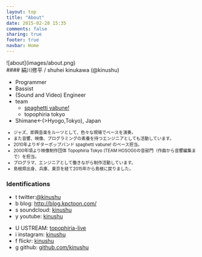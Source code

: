 ```yaml
---
layout: top
title: "About"
date: 2015-02-28 15:35
comments: false
sharing: true
footer: true
navbar: Home
---
```


<div class="row">
<div markdown="1" class="text-center">
![about](images/about.png)
</div>
</div>

<div class="row">
<div markdown="1" class="col-md-6">
#### 絹川修平 / shuhei kinukawa (@kinushu)
</div>
</div>

<div class="row">
<div markdown="1" class="col-md-4">

+ Programmer
+ Bassist
+ (Sound and Video) Engineer
+ team
    * [spaghetti vabune!](http://vabune.com) 
    * topophiria tokyo
+ Shimane<-(>Hyogo,Tokyo), Japan

</div>
<div markdown="1" class="col-md-8" style="font-size: 0.8em;">

+ ジャズ、即興音楽をルーツとして、色々な現場でベースを演奏。
+ また音響、映像、プログラミングの素養を持つエンジニアとしても活動しています。
+ 2010年よりギターポップバンド spaghetti vabune! のベース担当。
+ 2000年頃より映像制作団体 Topophiria Tokyo (TEAM HOSOGI)の音部門（作曲から音響編集まで）を担当。
+ プログラマ、エンジニアとして働きながら制作活動しています。
+ 島根県出身、兵庫、東京を経て2015年から島根に戻りました。

</div>
</div>

<div markdown="1" class="row">

### Identifications

<div markdown="1" class="col-md-6">

+ <span class="sv_icon">t</span> twitter:[@kinushu](http://twitter.com/kinushu)
+ <span class="sv_icon">b</span> blog:   <http://blog.kpctoon.com/>
+ <span class="sv_icon">s</span> soundcloud:  [kinushu](https://soundcloud.com/kinushu/)
+ <span class="sv_icon">y</span> youtube:  [kinushu](http://www.youtube.com/user/kinushu/videos)

</div>

<div markdown="1" class="col-md-6">

+ <span class="sv_icon">U</span> USTREAM: [topophiria-live](http://www.ustream.tv/channel/topophiria-live)
+ <span class="sv_icon">i</span> instagram:  [kinushu](http://instagram.com/kinushu)
+ <span class="sv_icon">f</span> flickr:  [kinushu](http://www.flickr.com/photos/kinushu/)
+ <span class="sv_icon">g</span> github:   [github.com/kinushu](https://github.com/kinushu)

</div>
</div>

